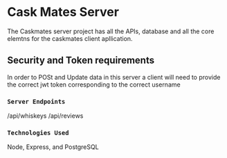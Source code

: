 # Cask Mates Server
The Caskmates server project has all the APIs, database and all the core elemtns for the caskmates client apllication.

## Security and Token requirements
In order to POSt and Update data in this server a client will need to provide the correct jwt token corresponding to the correct username

### `Server Endpoints`
/api/whiskeys
/api/reviews

### `Technologies Used`
Node, Express, and PostgreSQL